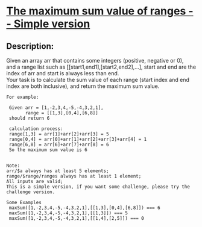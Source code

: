 # [The maximum sum value of ranges -- Simple version](https://www.codewars.com/kata/the-maximum-sum-value-of-ranges-simple-version/)

## Description:

Given an array arr that contains some integers (positive, negative or 0),<br>and a range list such as [[start1,end1],[start2,end2],...], start and end are the index of arr and start is always less than end.<br>Your task is to calculate the sum value of each range (start index and end index are both inclusive), and return the maximum sum value.

```
For example:

 Given arr = [1,-2,3,4,-5,-4,3,2,1], 
       range = [[1,3],[0,4],[6,8]]
 should return 6
 
 calculation process:
 range[1,3] = arr[1]+arr[2]+arr[3] = 5
 range[0,4] = arr[0]+arr[1]+arr[2]+arr[3]+arr[4] = 1
 range[6,8] = arr[6]+arr[7]+arr[8] = 6
 So the maximum sum value is 6
 

Note:
arr/$a always has at least 5 elements;
range/$range/ranges always has at least 1 element;
All inputs are valid;
This is a simple version, if you want some challenge, please try the challenge version.

Some Examples
 maxSum([1,-2,3,4,-5,-4,3,2,1],[[1,3],[0,4],[6,8]]) === 6
 maxSum([1,-2,3,4,-5,-4,3,2,1],[[1,3]]) === 5
 maxSum([1,-2,3,4,-5,-4,3,2,1],[[1,4],[2,5]]) === 0

```